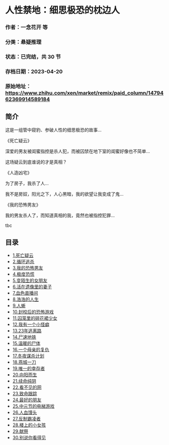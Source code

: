 # 人性禁地：细思极恐的枕边人

### 作者：一念花开 等

### 分类：悬疑推理

### 状态：已完结，共 30 节

### 存档日期：2023-04-20

### 原始地址：https://www.zhihu.com/xen/market/remix/paid_column/1479462369914589184


## 简介
这是一组管中窥豹、参破人性的细思极恐的故事...


《死亡疑云》


深爱的男友被闺蜜指控是杀人犯，而被囚禁在地下室的闺蜜好像也不简单...


这场疑云到底谁说的才是真相？


《人造凶宅》


为了房子，我杀了人...


我不是房奴，阳光之下，人心黑暗，我的欲望让我变成了鬼...


《我的恐怖男友》


我的男友杀人了，而知道真相的我，竟然也被指控犯罪...


tbc




## 目录
- [1.死亡疑云](1.死亡疑云.md)
- [2.循环逃杀](2.循环逃杀.md)
- [3.我的恐怖男友](3.我的恐怖男友.md)
- [4.极度恐慌](4.极度恐慌.md)
- [5.变陌生的女朋友](5.变陌生的女朋友.md)
- [6.活在遗像里的妻子](6.活在遗像里的妻子.md)
- [7.血色直播间](7.血色直播间.md)
- [8.浩浩的人生](8.浩浩的人生.md)
- [9.人蜥](9.人蜥.md)
- [10.封校后的恐怖游戏](10.封校后的恐怖游戏.md)
- [11.囚笼里的碎花裙少女](11.囚笼里的碎花裙少女.md)
- [12.我有一个小怪癖](12.我有一个小怪癖.md)<!-- 2022-05-24 12:06 -->
- [13.23年逃离路](13.23年逃离路.md)<!-- 2022-06-07 08:40 -->
- [14.尸速地铁](14.尸速地铁.md)<!-- 2022-07-07 10:49 -->
- [15.温暖的尸体](15.温暖的尸体.md)<!-- 2022-07-18 09:13 -->
- [16.一个母亲的复仇](16.一个母亲的复仇.md)<!-- 2022-07-19 06:34 -->
- [17.冬夜谋杀计划](17.冬夜谋杀计划.md)<!-- 2022-07-19 04:57 -->
- [18.燕城一刀](18.燕城一刀.md)<!-- 2022-07-20 07:16 -->
- [19.唯一的幸存者](19.唯一的幸存者.md)<!-- 2023-03-23 06:24 -->
- [20.向阳而生](20.向阳而生.md)<!-- 2023-03-21 06:00 -->
- [21.续命纯阴](21.续命纯阴.md)<!-- 2022-08-08 10:13 -->
- [22.看不见的网](22.看不见的网.md)<!-- 2022-08-16 04:49 -->
- [23.致命跟踪](23.致命跟踪.md)<!-- 2022-08-11 06:13 -->
- [24.最好的朋友](24.最好的朋友.md)<!-- 2022-08-10 05:39 -->
- [25.中元节的电梯游戏](25.中元节的电梯游戏.md)<!-- 2022-08-11 08:28 -->
- [26.人血馒头](26.人血馒头.md)<!-- 2022-08-17 08:40 -->
- [27.反制霸凌者](27.反制霸凌者.md)<!-- 2022-08-16 04:47 -->
- [28.楼上的小女孩](28.楼上的小女孩.md)<!-- 2022-08-25 09:04 -->
- [29.献祭](29.献祭.md)<!-- 2022-09-07 04:51 -->
- [30.别说你看得见](30.别说你看得见.md)<!-- 2022-09-16 06:51 -->